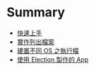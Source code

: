 # Summary

* [快速上手](./quick-start/README.md)
* [實作列出檔案](./lab/README.md)
* [建置不同 OS 之執行檔](./package/README.md)
* [使用 Election 製作的 App](./reference/README.md)
